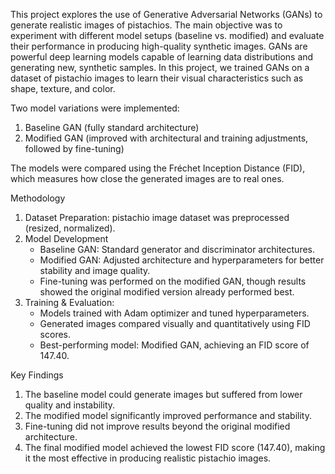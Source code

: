 This project explores the use of Generative Adversarial Networks (GANs) to generate realistic images of pistachios. The main objective was to experiment with different model setups (baseline vs. modified) and evaluate their performance in producing high-quality synthetic images. GANs are powerful deep learning models capable of learning data distributions and generating new, synthetic samples. In this project, we trained GANs on a dataset of pistachio images to learn their visual characteristics such as shape, texture, and color.

Two model variations were implemented:
1. Baseline GAN (fully standard architecture)
2. Modified GAN (improved with architectural and training adjustments, followed by fine-tuning)

The models were compared using the Fréchet Inception Distance (FID), which measures how close the generated images are to real ones.

Methodology
1. Dataset Preparation: pistachio image dataset was preprocessed (resized, normalized).
2. Model Development
   - Baseline GAN: Standard generator and discriminator architectures.
   - Modified GAN: Adjusted architecture and hyperparameters for better stability and image quality.
   - Fine-tuning was performed on the modified GAN, though results showed the original modified version already performed best.
3. Training & Evaluation:
   - Models trained with Adam optimizer and tuned hyperparameters.
   - Generated images compared visually and quantitatively using FID scores.
   - Best-performing model: Modified GAN, achieving an FID score of 147.40.

Key Findings
1. The baseline model could generate images but suffered from lower quality and instability.
2. The modified model significantly improved performance and stability.
3. Fine-tuning did not improve results beyond the original modified architecture.
4. The final modified model achieved the lowest FID score (147.40), making it the most effective in producing realistic pistachio images.
